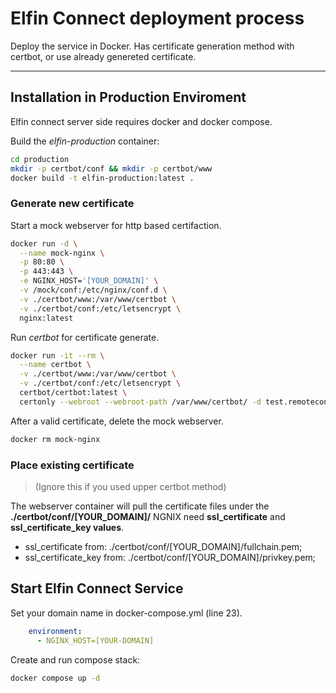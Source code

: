 # Elfin Connect deployment process
Deploy the service in Docker. Has certificate generation method with certbot, or use already genereted certificate.

------------

## Installation in Production Enviroment

Elfin connect server side requires docker and docker compose.

Build the *elfin-production* container:

```sh
cd production
mkdir -p certbot/conf && mkdir -p certbot/www
docker build -t elfin-production:latest .
```

### Generate new certificate
Start a mock webserver for http based certifaction.

```sh
docker run -d \
  --name mock-nginx \
  -p 80:80 \
  -p 443:443 \
  -e NGINX_HOST='[YOUR_DOMAIN]' \
  -v /mock/conf:/etc/nginx/conf.d \
  -v ./certbot/www:/var/www/certbot \
  -v ./certbot/conf:/etc/letsencrypt \
  nginx:latest
```

Run *certbot* for certificate generate.

```sh
docker run -it --rm \
  --name certbot \
  -v ./certbot/www:/var/www/certbot \
  -v ./certbot/conf:/etc/letsencrypt \
  certbot/certbot:latest \
  certonly --webroot --webroot-path /var/www/certbot/ -d test.remoteconnect.hu
```
After a valid certificate, delete the mock webserver.

```sh
docker rm mock-nginx
```

### Place existing certificate
> (Ignore this if you used upper certbot method)

The webserver container will pull the certificate files under the **./certbot/conf/[YOUR_DOMAIN]/** NGNIX need **ssl_certificate** and **ssl_certificate_key values**.

- ssl_certificate from: ./certbot/conf/[YOUR_DOMAIN]/fullchain.pem;
- ssl_certificate_key from: ./certbot/conf/[YOUR_DOMAIN]/privkey.pem;

## Start Elfin Connect Service
Set your domain name in docker-compose.yml (line 23).

```yml
    environment:
      - NGINX_HOST=[YOUR-DOMAIN]
```
Create and run compose stack:

```sh
docker compose up -d
```